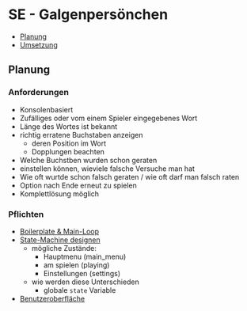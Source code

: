 # SE - Galgenpersönchen

- [Planung](#Planung)
- [Umsetzung](#Umsetzung)
## Planung

### Anforderungen

- Konsolenbasiert
- Zufälliges oder vom einem Spieler eingegebenes Wort
- Länge des Wortes ist bekannt
- richtig erratene Buchstaben anzeigen
  - deren Position im Wort
  - Dopplungen beachten
- Welche Buchstben wurden schon geraten
- einstellen können, wieviele falsche Versuche man hat
- Wie oft wurtde schon falsch geraten / wie oft darf man falsch raten
- Option nach Ende erneut zu spielen
- Komplettlösung möglich

### Pflichten

- [Boilerplate & Main-Loop](#main-loop)
- [State-Machine designen](#state-machine)
  - mögliche Zustände:
    - Hauptmenu (main_menu)
    - am spielen (playing)
    - Einstellungen (settings)
  - wie werden diese Unterschieden
    - globale `state` Variable
- [Benutzeroberfläche](#ui)
